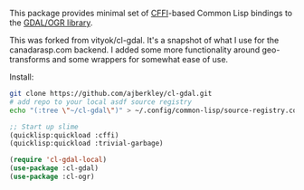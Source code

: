This package provides minimal set of
[CFFI](http://common-lisp.net/project/cffi/)-based Common Lisp
bindings to the [GDAL/OGR library](http://www.gdal.org/).

This was forked from vityok/cl-gdal.  It's a snapshot of what I use
for the canadarasp.com backend.  I added some more functionality around
geo-transforms and some wrappers for somewhat ease of use.

Install:

```bash
git clone https://github.com/ajberkley/cl-gdal.git
# add repo to your local asdf source registry
echo "(:tree \"~/cl-gdal\")" > ~/.config/common-lisp/source-registry.conf.d/10-cl-gdal.conf
```
```lisp
;; Start up slime
(quicklisp:quickload :cffi)
(quicklisp:quickload :trivial-garbage)

(require 'cl-gdal-local)
(use-package :cl-gdal)
(use-package :cl-ogr)
```
